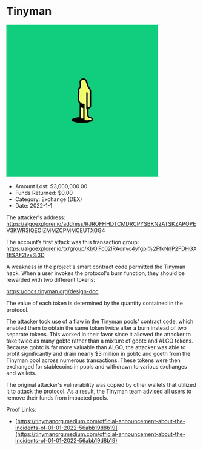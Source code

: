 # Tinyman
![Tinyman](/rektimages/Tinyman.png)
- Amount Lost: $3,000,000.00
- Funds Returned: $0.00
- Category: Exchange (DEX)
- Date: 2022-1-1

The attacker's address:  
https://algoexplorer.io/address/RJROFHHDTCMDRCPYSBKN2ATSKZAPOPEV3KWR3IQEOIZMMZCPMMCEUTXGG4  
  
The account’s first attack was this transaction group:  
https://algoexplorer.io/tx/group/KbOlFc02lRAonvc4yfgpI%2FfkNrlP2FDHGX1ESAF2lvs%3D  
  
A weakness in the project's smart contract code permitted the Tinyman hack. When a user invokes the protocol's burn function, they should be rewarded with two different tokens:

https://docs.tinyman.org/design-doc  
  
The value of each token is determined by the quantity contained in the protocol.  
  
The attacker took use of a flaw in the Tinyman pools' contract code, which enabled them to obtain the same token twice after a burn instead of two separate tokens. This worked in their favor since it allowed the attacker to take twice as many gobtc rather than a mixture of gobtc and ALGO tokens. Because gobtc is far more valuable than ALGO, the attacker was able to profit significantly and drain nearly $3 million in gobtc and goeth from the Tinyman pool across numerous transactions. These tokens were then exchanged for stablecoins in pools and withdrawn to various exchanges and wallets.  
  
The original attacker's vulnerability was copied by other wallets that utilized it to attack the protocol. As a result, the Tinyman team advised all users to remove their funds from impacted pools.


Proof Links:
- [https://tinymanorg.medium.com/official-announcement-about-the-incidents-of-01-01-2022-56abb19d8b19](https://tinymanorg.medium.com/official-announcement-about-the-incidents-of-01-01-2022-56abb19d8b19)


